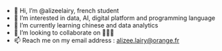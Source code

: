 - 👋 Hi, I’m @alizeelairy, french student
- 👀 I’m interested in data, AI, digital platform and programming language
- 🌱 I’m currently learning chinese and data analytics
- 💞️ I’m looking to collaborate on 🤷🏻‍♀️
- 📫 Reach me on my email address : alizee.lairy@orange.fr

<!---
alizeelairy/alizeelairy is a ✨ special ✨ repository because its `README.md` (this file) appears on your GitHub profile.
You can click the Preview link to take a look at your changes.
--->
